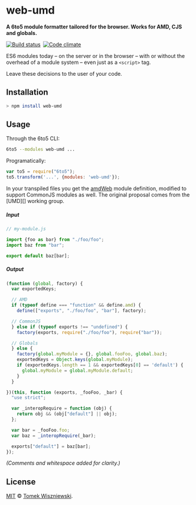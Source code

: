# web-umd

**A 6to5 module formatter tailored for the browser. Works for AMD, CJS and globals.**

[![Build status](https://img.shields.io/travis/tomekwi/web-umd.6to5.svg?style=flat-square)](https://travis-ci.org/tomekwi/web-umd.6to5) [![Code climate](https://img.shields.io/codeclimate/github/tomekwi/web-umd.6to5.svg?style=flat-square)](https://codeclimate.com/github/tomekwi/web-umd.6to5)

ES6 modules today – on the server or in the browser – with or without the overhead of a module system – even just as a `<script>` tag.

Leave these decisions to the user of your code.




Installation
------------

```sh
> npm install web-umd
```




Usage
-----

Through the 6to5 CLI:

```sh
6to5 --modules web-umd ...
```

Programatically:

```js
var to5 = require("6to5");
to5.transform('...', {modules: 'web-umd'});
```

In your transpiled files you get the [amdWeb][] module definition, modified to support CommonJS modules as well. The original proposal comes from the [UMD][] working group.

##### Input

```js
// my-module.js

import {foo as bar} from "./foo/foo";
import baz from "bar";

export default baz[bar];
```

##### Output

```js
(function (global, factory) {
  var exportedKeys;

  // AMD
  if (typeof define === "function" && define.amd) {
    define(["exports", "./foo/foo", "bar"], factory);

  // CommonJS
  } else if (typeof exports !== "undefined") {
    factory(exports, require("./foo/foo"), require("bar"));

  // Globals
  } else {
    factory(global.myModule = {}, global.fooFoo, global.baz);
    exportedKeys = Object.keys(global.myModule);
    if (exportedKeys.length == 1 && exportedKeys[0] == 'default') {
      global.myModule = global.myModule.default;
    }
  }

})(this, function (exports, _fooFoo, _bar) {
  "use strict";

  var _interopRequire = function (obj) {
    return obj && (obj["default"] || obj);
  };

  var bar = _fooFoo.foo;
  var baz = _interopRequire(_bar);

  exports["default"] = baz[bar];
});
```

_(Comments and whitespace added for clarity.)_


[amdWeb]: https://github.com/umdjs/umd/blob/master/amdWeb.js
[Universal Module Definition]: https://github.com/umdjs/umd




License
-------

[MIT][] © [Tomek Wiszniewski][].


[MIT]: ./License.md
[Tomek Wiszniewski]: https://github.com/tomekwi
